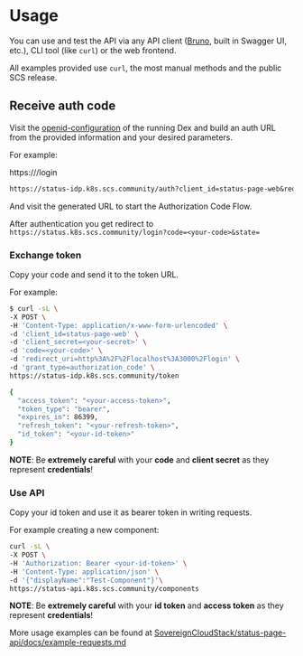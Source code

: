 # Usage

You can use and test the API via any API client ([Bruno](https://www.usebruno.com/), built in Swagger UI, etc.), CLI tool (like `curl`) or the web frontend.

All examples provided use `curl`, the most manual methods and the public SCS release.

## Receive auth code

Visit the [openid-configuration](https://status-idp.k8s.scs.community/.well-known/openid-configuration) of the running Dex and build an auth URL from the provided information and your desired parameters.

For example:

https:///login

```txt
https://status-idp.k8s.scs.community/auth?client_id=status-page-web&redirect_uri=https%3A%2F%2Fstatus.k8s.scs.community%2Flogin&response_type=code&scope=openid+profile+email+offline_access
```

And visit the generated URL to start the Authorization Code Flow.

After authentication you get redirect to `https://status.k8s.scs.community/login?code=<your-code>&state=`

### Exchange token

Copy your code and send it to the token URL.

For example:

```bash
$ curl -sL \
-X POST \
-H 'Content-Type: application/x-www-form-urlencoded' \
-d 'client_id=status-page-web' \
-d 'client_secret=<your-secret>' \
-d 'code=<your-code>' \
-d 'redirect_uri=http%3A%2F%2Flocalhost%3A3000%2Flogin' \
-d 'grant_type=authorization_code' \
https://status-idp.k8s.scs.community/token

{
  "access_token": "<your-access-token>",
  "token_type": "bearer",
  "expires_in": 86399,
  "refresh_token": "<your-refresh-token>",
  "id_token": "<your-id-token>"
}
```

**NOTE**: Be **extremely careful** with your **code** and **client secret** as they represent **credentials**!

### Use API

Copy your id token and use it as bearer token in writing requests.

For example creating a new component:

```bash
curl -sL \
-X POST \
-H 'Authorization: Bearer <your-id-token>' \
-H 'Content-Type: application/json' \
-d '{"displayName":"Test-Component"}'\
https://status-api.k8s.scs.community/components
```

**NOTE**: Be **extremely careful** with your **id token** and **access token** as they represent **credentials**!

More usage examples can be found at [SovereignCloudStack/status-page-api/docs/example-requests.md](https://github.com/SovereignCloudStack/status-page-api/blob/main/docs/example-requests.md)
